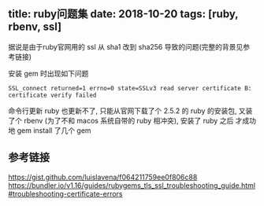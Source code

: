 title: ruby问题集
date: 2018-10-20
tags: [ruby, rbenv, ssl]
---
据说是由于ruby官网用的 ssl 从 sha1 改到 sha256 导致的问题(完整的背景见参考链接)

安装 gem 时出现如下问题
```
SSL_connect returned=1 errno=0 state=SSLv3 read server certificate B: certificate verify failed
```

命令行更新 ruby 也更新不了, 只能从官网下载了个 2.5.2 的 ruby 的安装包,
又装了个 rbenv (为了不和 macos 系统自带的 ruby 相冲突), 安装了 ruby 之后
才成功地 gem install 了几个 gem

<!--more-->

## 参考链接
https://gist.github.com/luislavena/f064211759ee0f806c88
https://bundler.io/v1.16/guides/rubygems_tls_ssl_troubleshooting_guide.html#troubleshooting-certificate-errors

